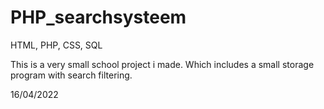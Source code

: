# PHP_searchsysteem
HTML, PHP, CSS, SQL 


This is a very small school project i made. Which includes a small storage program with search filtering.


16/04/2022

